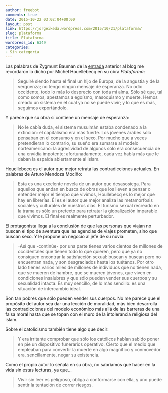 ```yaml
---
author: freebot
comments: true
date: 2015-10-22 03:02:04+00:00
layout: post
link: https://jorgeikeda.wordpress.com/2015/10/21/plataforma/
slug: plataforma
title: Plataforma
wordpress_id: 6349
categories:
- Sin categoría
---
```


Las palabras de Zygmunt Bauman de la [entrada](http://jorgeikeda.com/index.php/2015/10/20/la-promesa-de-un-futuro-mejor/) anterior al blog me recordaron lo dicho por Michel Houellebecq en su obra _Plataforma_:


<blockquote>Seguiré siendo hasta el final un hijo de Europa, de la angustia y de la vergüenza; no tengo ningún mensaje de esperanza. No odio occidente, todo lo más lo desprecio con toda mi alma. Sólo sé que, tal como somos, apestamos a egoísmo, masoquismo y muerte. Hemos creado un sistema en el cual ya no se puede vivir; y lo que es más, seguimos exportándolo.</blockquote>


Y parece que su obra sí contiene un mensaje de esperanza:


<blockquote>No le cabía duda, el sistema musulmán estaba condenado a la extinción: el capitalismo era más fuerte. Los jóvenes árabes sólo pensaban en el consumo y en el sexo. Por mucho que a veces pretendieran lo contrario, su sueño era sumarse al modelo norteamericano: la agresividad de algunos sólo era consecuencia de una envidia impotente; afortunadamente, cada vez había más que le daban la espalda abiertamente al islam.</blockquote>


Houellebecq es el autor que mejor retrata las contradicciones actuales. En palabras de Arturo Mendoza Mociño:


<blockquote>Esta es una excelente novela de un autor que desasosiega. Para aquellos que andan en busca de obras que los lleven a pensar o entender mejor el tiempo que vivimos, Houllebecq es lo mejor que hay en librerías. Él es el autor que mejor analiza las metamorfosis sociales y culturales de nuestros días. El turismo sexual recreado en la trama es sólo un pretexto para retratar la globalización imparable que vivimos. El final es realmente perturbador.</blockquote>


El protagonista llega a la conclusión de que las personas que viajan no buscan el tipo de aventura que las agencias de viajes prometen, sino que buscan sexo. Y le propone un negocio al jefe de su novia:


<blockquote>-Así que -continúe- por una parte tienes varios cientos de millones de occidentales que tienen todo lo que quieren, pero que ya no consiguen encontrar la satisfacción sexual: buscan y buscan pero no encuentran nada, y son desgraciados hasta los tuétanos. Por otro lado tienes varios miles de millones de individuos que no tienen nada, que se mueren de hambre, que se mueren jóvenes, que viven en condiciones insalubres y que sólo pueden vender sus cuerpos y su sexualidad intacta. Es muy sencillo, de lo más sencillo: es una situación de intercambio ideal.</blockquote>


Son tan pobres que sólo pueden vender sus cuerpos. No me parece que el propósito del autor sea dar una lección de moralidad, más bien desarrolla las contradicciones del modelo económico más allá de las barreras de una falsa moral hasta que se topan con el muro de la intolerancia religiosa del islam.

Sobre el catolicismo también tiene algo que decir:


<blockquote>Y era irritante comprobar que sólo los católicos habían sabido poner en pie un dispositivo funerarios operativo. Cierto que el medio que empleaban para convertir la muerte en algo magnífico y conmovedor era, sencillamente, negar su existencia.</blockquote>


Como el propio autor lo señala en su obra, no sabríamos qué hacer en la vida sin estas lecturas, ya que...


<blockquote>Vivir sin leer es peligroso, obliga a conformarse con ella, y uno puede sentir la tentación de correr riesgos.

</blockquote>
